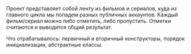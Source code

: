 Проект представляет собой ленту из фильмов и сериалов, куда из главного цикла мы попадем  разных публичных аккаунтов. Каждый фильм/сериал можно либо отметить, либо пропустить. Отметки считаются и выводится общий результат.

Что отрабатывалось: первичный и вторичный конструкторы, порядок инициализации, абстрактные классы.